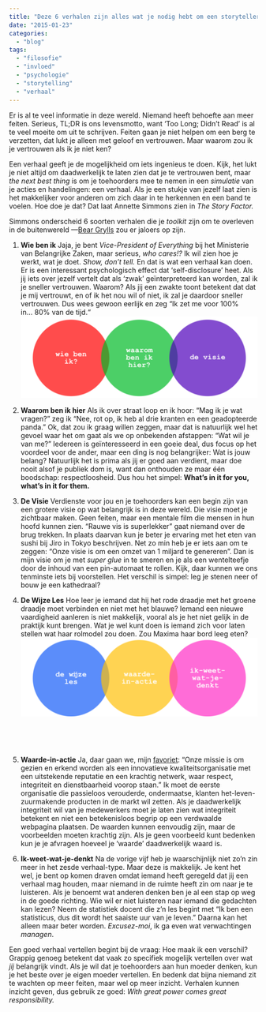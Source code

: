 ```yaml
---
title: "Deze 6 verhalen zijn alles wat je nodig hebt om een storyteller te worden"
date: "2015-01-23"
categories: 
  - "blog"
tags: 
  - "filosofie"
  - "invloed"
  - "psychologie"
  - "storytelling"
  - "verhaal"
---
```


Er is al te veel informatie in deze wereld. Niemand heeft behoefte aan meer feiten. Serieus, TL;DR is ons levensmotto, want ‘Too Long; Didn’t Read’ is al te veel moeite om uit te schrijven. Feiten gaan je niet helpen om een berg te verzetten, dat lukt je alleen met geloof en vertrouwen. Maar waarom zou ik je vertrouwen als ik je niet ken?

Een verhaal geeft je de mogelijkheid om iets ingenieus te doen. Kijk, het lukt je niet altijd om daadwerkelijk te laten zien dat je te vertrouwen bent, maar _the next best thing_ is om je toehoorders mee te nemen in een _simulatie_ van je acties en handelingen: een verhaal. Als je een stukje van jezelf laat zien is het makkelijker voor anderen om zich daar in te herkennen en een band te voelen. Hoe doe je dat? Dat laat Annette Simmons zien in _The Story Factor._

Simmons onderscheid 6 soorten verhalen die je _toolkit_ zijn om te overleven in de buitenwereld —[Bear Grylls](http://beargryllssurvivalacademy.com) zou er jaloers op zijn.

1. **Wie ben ik** Jaja, je bent _Vice-President of Everything_ bij het Ministerie van Belangrijke Zaken, maar serieus, _who cares!?_ Ik wil zien hoe je werkt, wat je doet. _Show, don’t tell._ En dat is wat een verhaal kan doen. Er is een interessant psychologisch effect dat ‘self-disclosure’ heet. Als jij iets over jezelf vertelt dat als ‘zwak’ geïnterpreteerd kan worden, zal ik je sneller vertrouwen. Waarom? Als jij een zwakte toont betekent dat dat je mij vertrouwt, en of ik het nou wil of niet, ik zal je daardoor sneller vertrouwen. Dus wees gewoon eerlijk en zeg “Ik zet me voor 100% in… 80% van de tijd.“![image](images/tumblr_inline_ninga2Z7tb1rxocyy.png)
2. **Waarom ben ik hier** Als ik over straat loop en ik hoor: “Mag ik je wat vragen?” zeg ik “Nee, rot op, ik heb al drie kranten en een geadopteerde panda.” Ok, dat zou ik graag willen zeggen, maar dat is natuurlijk wel het gevoel waar het om gaat als we op onbekenden afstappen: “Wat wil je van me?” Iedereen is geïnteresseerd in een goeie deal, dus focus op het voordeel voor de ander, maar een ding is nog belangrijker: Wat is jouw belang? Natuurlijk het is prima als jij er goed aan verdient, maar doe nooit alsof je publiek dom is, want dan onthouden ze maar één boodschap: respectloosheid. Dus hou het simpel: __What’s in it for you, what’s in it for them.__
3. **De Visie** Verdienste voor jou en je toehoorders kan een begin zijn van een grotere visie op wat belangrijk is in deze wereld. Die visie moet je zichtbaar maken. Geen feiten, maar een mentale film die mensen in hun hoofd kunnen zien. “Rauwe vis is superlekker” gaat niemand over de brug trekken. In plaats daarvan kun je beter je ervaring met het eten van sushi bij Jiro in Tokyo beschrijven. Net zo min heb je er iets aan om te zeggen: “Onze visie is om een omzet van 1 miljard te genereren”. Dan is mijn visie om je met _super glue_ in te smeren en je als een wentelteefje door de inhoud van een pin-automaat te rollen. Kijk, daar kunnen we ons tenminste iets bij voorstellen. Het verschil is simpel: leg je stenen neer of bouw je een kathedraal?
4. **De Wijze Les** Hoe leer je iemand dat hij het rode draadje met het groene draadje moet verbinden en niet met het blauwe? Iemand een nieuwe vaardigheid aanleren is niet makkelijk, vooral als je het niet gelijk in de praktijk kunt brengen. Wat je wel kunt doen is iemand zich voor laten stellen wat haar rolmodel zou doen. Zou Maxima haar bord leeg eten?![image](images/tumblr_inline_ningj72sYz1rxocyy.png)
    
     
    
     
5. **Waarde-in-actie** Ja, daar gaan we, mijn [favoriet](http://www.vumc.nl/afdelingen/over-vumc/missie-visie-kernwaarden/): “Onze missie is om gezien en erkend worden als een innovatieve kwaliteitsorganisatie met een uitstekende reputatie en een krachtig netwerk, waar respect, integriteit en dienstbaarheid voorop staan.” Ik moet de eerste organisatie die passieloos verouderde, ondermaatse, klanten het-leven-zuurmakende producten in de markt wil zetten. Als je daadwerkelijk integriteit wil van je medewerkers moet je laten zien wat integriteit betekent en niet een betekenisloos begrip op een verdwaalde webpagina plaatsen. De waarden kunnen eenvoudig zijn, maar de voorbeelden moeten krachtig zijn. Als je geen voorbeeld kunt bedenken kun je je afvragen hoeveel je ‘waarde’ daadwerkelijk waard is.
6. **Ik-weet-wat-je-denkt** Na de vorige vijf heb je waarschijnlijk niet zo’n zin meer in het zesde verhaal-type. Maar deze is makkelijk. Je kent het wel, je bent op komen draven omdat iemand heeft geregeld dat jij een verhaal mag houden, maar niemand in de ruimte heeft zin om naar je te luisteren. Als je benoemt wat anderen denken ben je al een stap op weg in de goede richting. Wie wil er niet luisteren naar iemand die gedachten kan lezen? Neem de statistiek docent die z’n les begint met “Ik ben een statisticus, dus dit wordt het saaiste uur van je leven.” Daarna kan het alleen maar beter worden. _Excusez-moi_, ik ga even wat verwachtingen _managen_.

Een goed verhaal vertellen begint bij de vraag: Hoe maak ik een verschil? Grappig genoeg betekent dat vaak zo specifiek mogelijk vertellen over wat _jij_ belangrijk vindt. Als je wil dat je toehoorders aan hun moeder denken, kun je het beste over je eigen moeder vertellen. En bedenk dat bijna niemand zit te wachten op meer feiten, maar wel op meer inzicht. Verhalen kunnen inzicht geven, dus gebruik ze goed: _With great power comes great responsibility._
